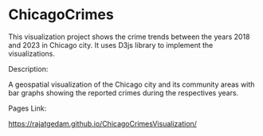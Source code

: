 # ChicagoCrimes

This visualization project shows the crime trends between the years 2018 and 2023 in Chicago city. It uses D3js library to implement the visualizations. 

Description:

A geospatial visualization of the Chicago city and its community areas with bar graphs showing the reported crimes during the respectives years. 

Pages Link: 

https://rajatgedam.github.io/ChicagoCrimesVisualization/



